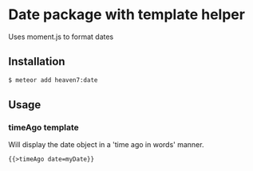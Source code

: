 # Date package with template helper
Uses moment.js to format dates

## Installation
```bash
$ meteor add heaven7:date
```

## Usage

### timeAgo template
Will display the date object in a 'time ago in words' manner.
```html
{{>timeAgo date=myDate}}
```
